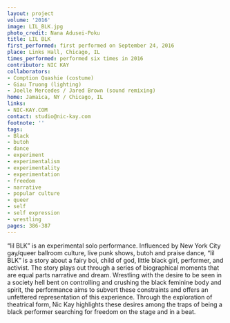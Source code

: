 ```yaml
---
layout: project
volume: '2016'
image: LIL_BLK.jpg
photo_credit: Nana Adusei-Poku
title: LIL BLK
first_performed: first performed on September 24, 2016
place: Links Hall, Chicago, IL
times_performed: performed six times in 2016
contributor: NIC KAY
collaborators:
- Comption Quashie (costume)
- Giau Truong (lighting)
- Joelle Mercedes / Jared Brown (sound remixing)
home: Jamaica, NY / Chicago, IL
links:
- NIC-KAY.COM
contact: studio@nic-kay.com
footnote: ''
tags:
- Black
- butoh
- dance
- experiment
- experimentalism
- experimentality
- experimentation
- freedom
- narrative
- popular culture
- queer
- self
- self expression
- wrestling
pages: 386-387
---
```


“lil BLK” is an experimental solo performance. Influenced by New York City gay/queer ballroom culture, live punk shows, butoh and praise dance, “lil BLK” is a story about a fairy boi, child of god, little black girl, performer, and activist. The story plays out through a series of biographical moments that are equal parts narrative and dream. Wrestling with the desire to be seen in a society hell bent on controlling and crushing the black feminine body and spirit, the performance aims to subvert these constraints and offers an unfettered representation of this experience. Through the exploration of theatrical form, Nic Kay highlights these desires among the traps of being a black performer searching for freedom on the stage and in a beat.

